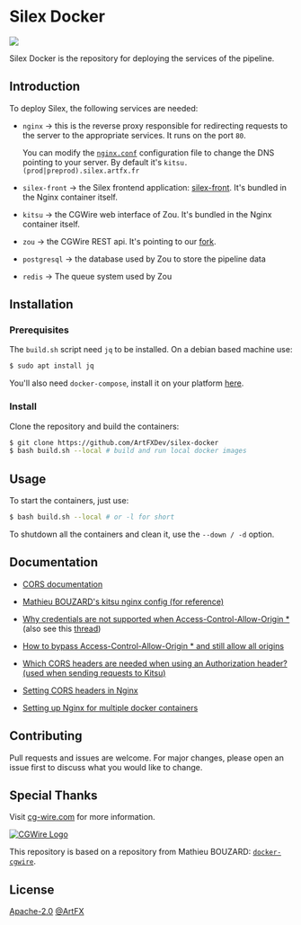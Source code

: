 # Silex Docker

![](https://img.shields.io/badge/Docker-309cef?style=for-the-badge&logo=docker&logoColor=white)

Silex Docker is the repository for deploying the services of the pipeline.

## Introduction

To deploy Silex, the following services are needed:

- `nginx` -> this is the reverse proxy responsible for redirecting requests to the server to the appropriate services. It runs on the port `80`.

  You can modify the [`nginx.conf`](./nginx/nginx.conf) configuration file to change the DNS pointing to your server. By default it's `kitsu.(prod|preprod).silex.artfx.fr`

- `silex-front` -> the Silex frontend application: [silex-front](https://github.com/ArtFXDev/silex-front). It's bundled in the Nginx container itself.

- `kitsu` -> the CGWire web interface of Zou. It's bundled in the Nginx container itself.

- `zou` -> the CGWire REST api. It's pointing to our [fork](https://github.com/ArtFXDev/zou).

- `postgresql` -> the database used by Zou to store the pipeline data

- `redis` -> The queue system used by Zou

## Installation

### Prerequisites

The `build.sh` script need `jq` to be installed. On a debian based machine use:

```bash
$ sudo apt install jq
```

You'll also need `docker-compose`, install it on your platform [here](https://docs.docker.com/compose/install/).

### Install

Clone the repository and build the containers:

```bash
$ git clone https://github.com/ArtFXDev/silex-docker
$ bash build.sh --local # build and run local docker images
```

## Usage

To start the containers, just use:

```bash
$ bash build.sh --local # or -l for short
```

To shutdown all the containers and clean it, use the `--down / -d` option.

## Documentation

- [CORS documentation](https://developer.mozilla.org/fr/docs/Web/HTTP/CORS)

- [Mathieu BOUZARD's kitsu nginx config (for reference)](https://gitlab.com/mathbou/docker-cgwire/-/blob/kitsu/nginx.conf)

- [Why credentials are not supported when Access-Control-Allow-Origin \*](https://developer.mozilla.org/en-US/docs/Web/HTTP/CORS/Errors/CORSNotSupportingCredentials) (also see this [thread](https://stackoverflow.com/questions/19743396/cors-cannot-use-wildcard-in-access-control-allow-origin-when-credentials-flag-i))

- [How to bypass Access-Control-Allow-Origin \* and still allow all origins](https://stackoverflow.com/questions/14499320/how-to-properly-setup-nginx-access-control-allow-origin-into-response-header-bas)

- [Which CORS headers are needed when using an Authorization header? (used when sending requests to Kitsu)](https://www.sjoerdlangkemper.nl/2018/09/12/authorization-header-and-cors/)

- [Setting CORS headers in Nginx](https://enable-cors.org/server_nginx.html)

- [Setting up Nginx for multiple docker containers](https://www.bogotobogo.com/DevOps/Docker/Docker-Compose-Nginx-Reverse-Proxy-Multiple-Containers.php)

## Contributing

Pull requests and issues are welcome. For major changes, please open an issue first to discuss what you would like to change.

## Special Thanks

Visit [cg-wire.com](https://cg-wire.com) for more information.

[![CGWire Logo](https://zou.cg-wire.com/cgwire.png)](https://cgwire.com)

This repository is based on a repository from Mathieu BOUZARD:  [`docker-cgwire`](https://gitlab.com/mathbou/docker-cgwire).

## License

[Apache-2.0](./LICENSE.md) [@ArtFX](https://artfx.school/)

